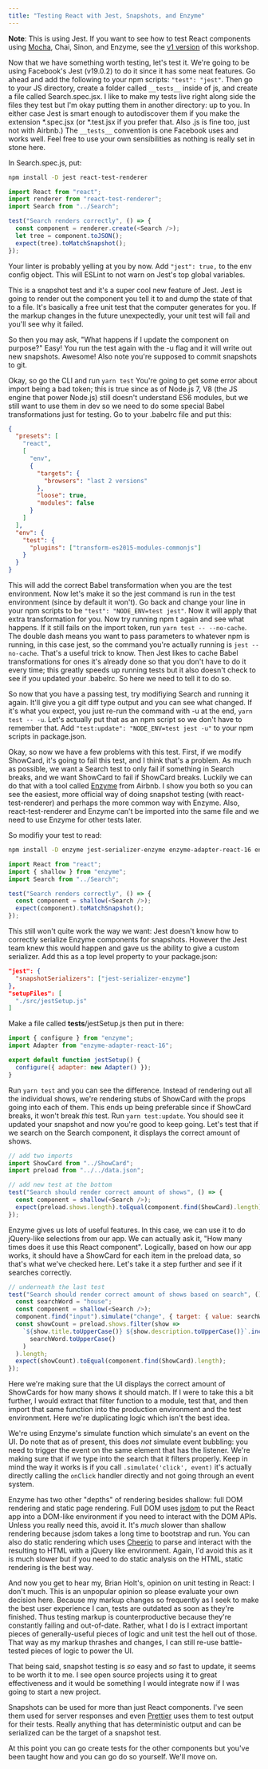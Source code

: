 ```yaml
---
title: "Testing React with Jest, Snapshots, and Enzyme"
---
```


**Note**: This is using Jest. If you want to see how to test React components using [Mocha][mocha], Chai, Sinon, and Enzyme, see the [v1 version][v1] of this workshop.

Now that we have something worth testing, let's test it. We're going to be using Facebook's Jest (v19.0.2) to do it since it has some neat features. Go ahead and add the following to your npm scripts: `"test": "jest"`. Then go to your JS directory, create a folder called `__tests__` inside of js, and create a file called Search.spec.jsx. I like to make my tests live right along side the files they test but I'm okay putting them in another directory: up to you. In either case Jest is smart enough to autodiscover them if you make the extension \*.spec.jsx (or \*.test.jsx if you prefer that. Also .js is fine too, just not with Airbnb.) The `__tests__` convention is one Facebook uses and works well. Feel free to use your own sensibilities as nothing is really set in stone here.

In Search.spec.js, put:

```bash
npm install -D jest react-test-renderer
```

```javascript
import React from "react";
import renderer from "react-test-renderer";
import Search from "../Search";

test("Search renders correctly", () => {
  const component = renderer.create(<Search />);
  let tree = component.toJSON();
  expect(tree).toMatchSnapshot();
});
```

Your linter is probably yelling at you by now. Add `"jest": true,` to the env config object. This will ESLint to not warn on Jest's top global variables.

This is a snapshot test and it's a super cool new feature of Jest. Jest is going to render out the component you tell it to and dump the state of that to a file. It's basically a free unit test that the computer generates for you. If the markup changes in the future unexpectedly, your unit test will fail and you'll see why it failed.

So then you may ask, "What happens if I update the component on purpose?" Easy! You run the test again with the -u flag and it will write out new snapshots. Awesome! Also note you're supposed to commit snapshots to git.

Okay, so go the CLI and run `yarn test` You're going to get some error about import being a bad token; this is true since as of Node.js 7, V8 (the JS engine that power Node.js) still doesn't understand ES6 modules, but we still want to use them in dev so we need to do some special Babel transformations just for testing. Go to your .babelrc file and put this:

```json
{
  "presets": [
    "react",
    [
      "env",
      {
        "targets": {
          "browsers": "last 2 versions"
        },
        "loose": true,
        "modules": false
      }
    ]
  ],
  "env": {
    "test": {
      "plugins": ["transform-es2015-modules-commonjs"]
    }
  }
}
```

This will add the correct Babel transformation when you are the test environment. Now let's make it so the jest command is run in the test environment (since by default it won't). Go back and change your line in your npm scripts to be `"test": "NODE_ENV=test jest"`. Now it will apply that extra transformation for you. Now try running npm t again and see what happens. If it still fails on the import token, run `yarn test -- --no-cache`. The double dash means you want to pass parameters to whatever npm is running, in this case jest, so the command you're actually running is `jest --no-cache`. That's a useful trick to know. Then Jest likes to cache Babel transformations for ones it's already done so that you don't have to do it every time; this greatly speeds up running tests but it also doesn't check to see if you updated your .babelrc. So here we need to tell it to do so.

So now that you have a passing test, try modifiying Search and running it again. It'll give you a git diff type output and you can see what changed. If it's what you expect, you just re-run the command with -u at the end, `yarn test -- -u`. Let's actually put that as an npm script so we don't have to remember that. Add `"test:update": "NODE_ENV=test jest -u"` to your npm scripts in package.json.

Okay, so now we have a few problems with this test. First, if we modify ShowCard, it's going to fail this test, and I think that's a problem. As much as possible, we want a Search test to only fail if something in Search breaks, and we want ShowCard to fail if ShowCard breaks. Luckily we can do that with a tool called [Enzyme][enzyme] from Airbnb. I show you both so you can see the easiest, more official way of doing snapshot testing (with react-test-renderer) and perhaps the more common way with Enzyme. Also, react-test-renderer and Enzyme can't be imported into the same file and we need to use Enzyme for other tests later.

So modifiy your test to read:

```bash
npm install -D enzyme jest-serializer-enzyme enzyme-adapter-react-16 enzyme-to-json
```

```javascript
import React from "react";
import { shallow } from "enzyme";
import Search from "../Search";

test("Search renders correctly", () => {
  const component = shallow(<Search />);
  expect(component).toMatchSnapshot();
});
```

This still won't quite work the way we want: Jest doesn't know how to correctly serialize Enzyme components for snapshots. However the Jest team knew this would happen and gave us the ability to give a custom serializer. Add this as a top level property to your package.json:

```json
"jest": {
  "snapshotSerializers": ["jest-serializer-enzyme"]
},
"setupFiles": [
  "./src/jestSetup.js"
]
```

Make a file called **tests**/jestSetup.js then put in there:

```javascript
import { configure } from "enzyme";
import Adapter from "enzyme-adapter-react-16";

export default function jestSetup() {
  configure({ adapter: new Adapter() });
}
```

Run `yarn test` and you can see the difference. Instead of rendering out all the individual shows, we're rendering stubs of ShowCard with the props going into each of them. This ends up being preferable since if ShowCard breaks, it won't break _this_ test. Run `yarn test:update`. You should see it updated your snapshot and now you're good to keep going. Let's test that if we search on the Search component, it displays the correct amount of shows.

```javascript
// add two imports
import ShowCard from "../ShowCard";
import preload from "../../data.json";

// add new test at the bottom
test("Search should render correct amount of shows", () => {
  const component = shallow(<Search />);
  expect(preload.shows.length).toEqual(component.find(ShowCard).length);
});
```

Enzyme gives us lots of useful features. In this case, we can use it to do jQuery-like selections from our app. We can actually ask it, "How many times does it use this React component". Logically, based on how our app works, it should have a ShowCard for each item in the preload data, so that's what we've checked here. Let's take it a step further and see if it searches correctly.

```javascript
// underneath the last test
test("Search should render correct amount of shows based on search", () => {
  const searchWord = "house";
  const component = shallow(<Search />);
  component.find("input").simulate("change", { target: { value: searchWord } });
  const showCount = preload.shows.filter(show =>
    `${show.title.toUpperCase()} ${show.description.toUpperCase()}`.includes(
      searchWord.toUpperCase()
    )
  ).length;
  expect(showCount).toEqual(component.find(ShowCard).length);
});
```

Here we're making sure that the UI displays the correct amount of ShowCards for how many shows it should match. If I were to take this a bit further, I would extract that filter function to a module, test that, and then import that same function into the production environment and the test environment. Here we're duplicating logic which isn't the best idea.

We're using Enzyme's simulate function which simulate's an event on the UI. Do note that as of present, this does _not_ simulate event bubbling: you need to trigger the event on the same element that has the listener. We're making sure that if we type into the search that it filters properly. Keep in mind the way it works is if you call `.simulate('click', event)` it's actually directly calling the `onClick` handler directly and not going through an event system.

Enzyme has two other "depths" of rendering besides shallow: full DOM rendering and static page rendering. Full DOM uses [jsdom][jsdom] to put the React app into a DOM-like environment if you need to interact with the DOM APIs. Unless you really need this, avoid it. It's _much_ slower than shallow rendering because jsdom takes a long time to bootstrap and run. You can also do static rendering which uses [Cheerio][cheerio] to parse and interact with the resulting to HTML with a jQuery like environment. Again, I'd avoid this as it is much slower but if you need to do static analysis on the HTML, static rendering is the best way.

And now you get to hear my, Brian Holt's, opinion on unit testing in React: I don't much. This is an unpopular opinion so please evaluate your own decision here. Because my markup changes so frequently as I seek to make the best user experience I can, tests are outdated as soon as they're finished. Thus testing markup is counterproductive because they're constantly failing and out-of-date. Rather, what I do is I extract important pieces of generally-useful pieces of logic and unit test the hell out of those. That way as my markup thrashes and changes, I can still re-use battle-tested pieces of logic to power the UI.

That being said, snapshot testing is _so_ easy and _so_ fast to update, it seems to be worth it to me. I see open source projects using it to great effectiveness and it would be something I would integrate now if I was going to start a new project.

Snapshots can be used for more than just React components. I've seen them used for server responses and even [Prettier][prettier-tests] uses them to test output for their tests. Really anything that has deterministic output and can be serialized can be the target of a snapshot test.

At this point you can go create tests for the other components but you've been taught how and you can go do so yourself. We'll move on.

[jsdom]: https://github.com/tmpvar/jsdom
[enzyme]: http://airbnb.io/enzyme/index.html
[chai]: http://chaijs.com/
[mocha]: https://mochajs.org/
[cheerio]: https://cheerio.js.org/
[v1]: https://btholt.github.io/complete-intro-to-react-v1/
[prettier-tests]: https://github.com/prettier/prettier/tree/master/tests
